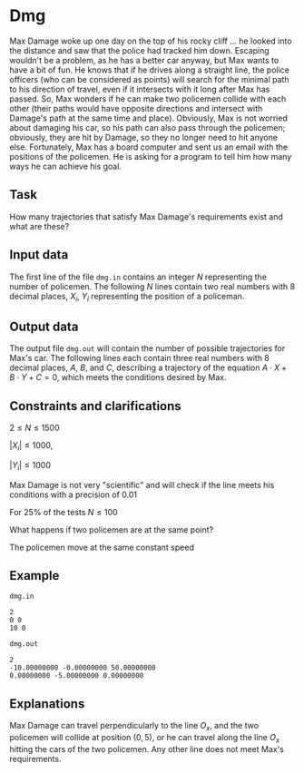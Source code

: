 # Dmg

Max Damage woke up one day on the top of his rocky cliff $\dots$ he looked into the distance and saw that the police had tracked him down. Escaping wouldn't be a problem, as he has a better car anyway, but Max wants to have a bit of fun. He knows that if he drives along a straight line, the police officers (who can be considered as points) will search for the minimal path to his direction of travel, even if it intersects with it long after Max has passed. So, Max wonders if he can make two policemen collide with each other (their paths would have opposite directions and intersect with Damage's path at the same time and place). Obviously, Max is not worried about damaging his car, so his path can also pass through the policemen; obviously, they are hit by Damage, so they no longer need to hit anyone else. Fortunately, Max has a board computer and sent us an email with the positions of the policemen. He is asking for a program to tell him how many ways he can achieve his goal.

## Task

How many trajectories that satisfy Max Damage's requirements exist and what are these?

## Input data

The first line of the file `dmg.in` contains an integer $N$ representing the number of policemen.
The following $N$ lines contain two real numbers with 8 decimal places, $X_i$, $Y_i$ representing the position of a policeman.

## Output data

The output file `dmg.out` will contain the number of possible trajectories for Max's car.
The following lines each contain three real numbers with 8 decimal places, $A$, $B$, and $C$, describing a trajectory of the equation $A \cdot X + B \cdot Y + C = 0$, which meets the conditions desired by Max.

## Constraints and clarifications

$2 \leq N \leq 1500$

$|X_i| \leq 1000,$

$|Y_i| \leq 1000$

Max Damage is not very "scientific" and will check if the line meets his conditions with a precision of $0.01$

For $25\%$ of the tests $N \leq 100$

What happens if two policemen are at the same point?

The policemen move at the same constant speed

## Example

`dmg.in`
```
2 
0 0 
10 0
```

`dmg.out`
```
2 
-10.00000000 -0.00000000 50.00000000 
0.00000000 -5.00000000 0.00000000
```

## Explanations

Max Damage can travel perpendicularly to the line $O_x$, and the two policemen will collide at position $(0,5)$, or he can travel along the line $O_x$ hitting the cars of the two policemen. Any other line does not meet Max's requirements.